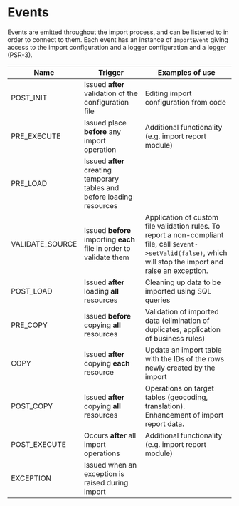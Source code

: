# Events

Events are emitted throughout the import process, and can be listened to in order to connect to them.
Each event has an instance of `ImportEvent` giving access to the import configuration and a logger
configuration and a logger (PSR-3).

| Name            | Trigger                                                                 | Examples of use                                                                                                                                                 |
|-----------------|-------------------------------------------------------------------------|-----------------------------------------------------------------------------------------------------------------------------------------------------------------|
| POST_INIT       | Issued **after** validation of the configuration file                   | Editing import configuration from code                                                                                                                          |
| PRE_EXECUTE     | Issued place **before** any import operation                            | Additional functionality (e.g. import report module)                                                                                                            |
| PRE_LOAD        | Issued **after** creating temporary tables and before loading resources |                                                                                                                                                                 |
| VALIDATE_SOURCE | Issued **before** importing **each** file in order to validate them     | Application of custom file validation rules. To report a non-compliant file, call `$event->setValid(false)`, which will stop the import and raise an exception. |
| POST_LOAD       | Issued **after** loading **all** resources                              | Cleaning up data to be imported using SQL queries                                                                                                               |
| PRE_COPY        | Issued **before** copying **all** resources                             | Validation of imported data (elimination of duplicates, application of business rules)                                                                          |
| COPY            | Issued **after** copying **each** resource                              | Update an import table with the IDs of the rows newly created by the import                                                                                     |
| POST_COPY       | Issued **after** copying **all** resources                              | Operations on target tables (geocoding, translation). Enhancement of import report data.                                                                        |
| POST_EXECUTE    | Occurs **after** all import operations                                  | Additional functionality (e.g. import report module)                                                                                                            |
| EXCEPTION       | Issued when an exception is raised during import                        |                                                                                                                                                                 |